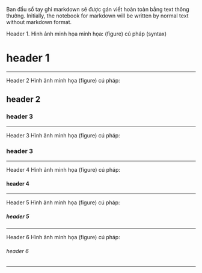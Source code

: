 Ban đầu sổ tay ghi markdown sẽ được gán viết hoàn toàn bằng text thông thường.
Initially, the notebook for markdown will be written by normal text without markdown format.

Header 1.
Hình ảnh minh họa minh họa:
(figure)
cú pháp
(syntax)
# header 1
------
Header 2
Hình ảnh minh họa
(figure)
cú pháp:
## header 2
### header 3
------
Header 3
Hình ảnh minh họa
(figure)
cú pháp:
### header 3
------
Header 4
Hình ảnh minh họa
(figure)
cú pháp:
#### header 4
------
Header 5
Hình ảnh minh họa
(figure)
cú pháp:
##### header 5
------
Header 6
Hình ảnh minh họa
(figure)
cú pháp:
###### header 6
------

